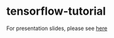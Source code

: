 # tensorflow-tutorial

For presentation slides, please see [here](https://docs.google.com/presentation/d/197GdI-qPKynM-peYG1HEMBlZlLWccs-9E2BmFFhkUTU/edit#slide=id.p)
